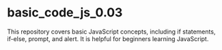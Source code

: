 # basic_code_js_0.03
This repository covers basic JavaScript concepts, including if statements, if-else, prompt, and alert. It is helpful for beginners learning JavaScript.

